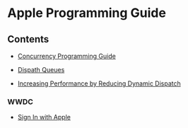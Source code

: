 # Apple Programming Guide

## Contents

- [Concurrency Programming Guide](./Concurrency-Programming-Guide.md)
- [Dispath Queues](./Dispath-Queues.md)

- [Increasing Performance by Reducing Dynamic Dispatch](./Increasing-Performance-by-Reducing-Dynamic-Dispatch.md)


### WWDC
- [Sign In with Apple](./WWDC/Sign-In-with-Apple.md)

